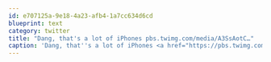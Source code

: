 ```yaml
---
id: e707125a-9e18-4a23-afb4-1a7cc634d6cd
blueprint: text
category: twitter
title: "Dang, that's a lot of iPhones pbs.twimg.com/media/A3SsAotC…"
caption: 'Dang, that''s a lot of iPhones <a href="https://pbs.twimg.com/media/A3SsAotCIAAAu5Q.jpg" title="https://pbs.twimg.com/media/A3SsAotCIAAAu5Q.jpg" class="link link_untco">pbs.twimg.com/media/A3SsAotC…</a>'
---
```

